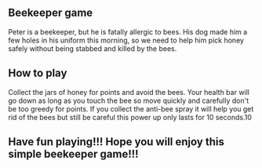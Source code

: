 ## Beekeeper game

Peter is a beekeeper, but he is fatally allergic to bees. His dog made him a few holes in his uniform this morning, so we need to help him pick honey safely without being stabbed and killed by the bees.

## How to play

Collect the jars of honey for points and avoid the bees. Your health bar will go down as long as you touch the bee so move quickly and carefully don't be too greedy for points. If you collect the anti-bee spray it will help you get rid of the bees but still be careful this power up only lasts for 10 seconds.10

## Have fun playing!!! Hope you will enjoy this simple beekeeper game!!!
